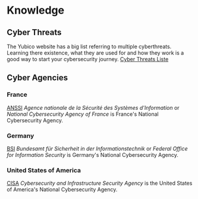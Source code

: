 # Knowledge

## Cyber Threats

The Yubico website has a big list referring to multiple cyberthreats. Learning there existence, what they are used for and how they work is a good way to start your cybersecurity journey. [Cyber Threats Liste](https://www.yubico.com/resources/glossary/)

## Cyber Agencies

### France

[ANSSI](https://cyber.gouv.fr/en) *Agence nationale de la Sécurité des Systèmes d'Information* or *National Cybersecurity Agency of France* is France's National Cybersecurity Agency.

### Germany 

[BSI](https://www.bsi.bund.de/EN/Home/home_node.html) *Bundesamt für Sicherheit in der Informationstechnik* or *Federal Office for Information Security* is Germany's National Cybersecurity Agency.

### United States of America

[CISA](https://www.cisa.gov/) *Cybersecurity and Infrastructure Security Agency* is the United States of America's National Cybersecurity Agency.



